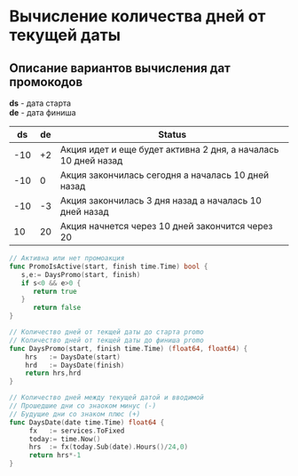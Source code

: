 # Вычисление количества дней от текущей даты

## Описание вариантов вычисления дат промокодов

**ds** - дата старта  
**de** - дата финиша  

| ds | de | Status|
|---|---|-------|
|-10 | +2 | Акция идет и еще будет активна 2 дня, а началась 10 дней назад|
|-10 | 0  | Акция закончилась сегодня а началась 10 дней назад|
|-10 | -3 | Акция закончилась 3 дня назад а началась 10 дней назад|
| 10 | 20 | Акция начнется через 10 дней закончится через 20 |

```go    
// Активна или нет промоакция
func PromoIsActive(start, finish time.Time) bool {
   s,e:= DaysPromo(start, finish)
   if s<0 && e>0 {
      return true
   }
      return false
}

// Количество дней от текщей даты до старта promo
// Количество дней от текщей даты до финиша promo
func DaysPromo(start, finish time.Time) (float64, float64) {
    hrs   := DaysDate(start)
    hrd   := DaysDate(finish)
    return hrs,hrd
}

// Количество дней между текущей датой и вводимой
// Прошедшие дни со знаоком минус (-)
// Будущие дни со знаком плюс (+)
func DaysDate(date time.Time) float64 {
     fx   := services.ToFixed  
     today:= time.Now()
     hrs  := fx(today.Sub(date).Hours()/24,0)
     return hrs*-1
}
```
